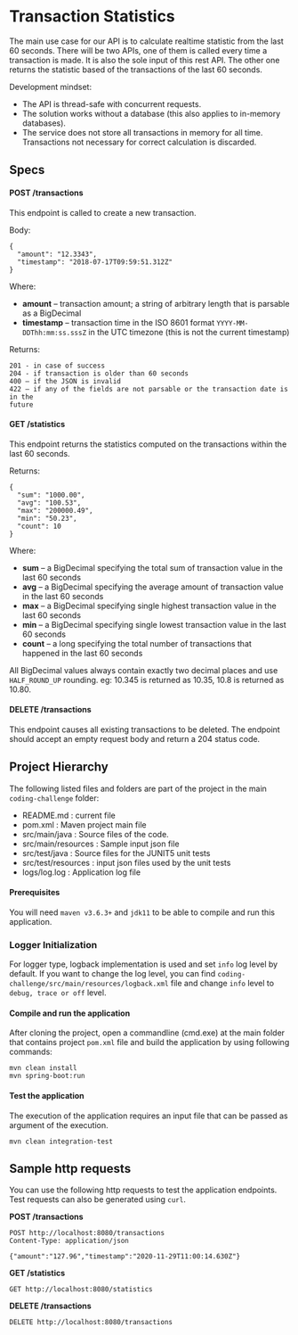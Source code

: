# Transaction Statistics

The main use case for our API is to calculate realtime statistic from the last 60 seconds. There will be two APIs, one of them is
called every time a transaction is made. It is also the sole input of this rest API. The other one returns the statistic based of the transactions of the last 60 seconds.

Development mindset: 
- The API is thread-safe with concurrent requests.
- The solution works without a database (this also applies to in-memory databases).
- The service does not store all transactions in memory for all time. Transactions not necessary for correct calculation is discarded.

## Specs

#### POST /transactions
This endpoint is called to create a new transaction.

Body:
    
    {
      "amount": "12.3343",
      "timestamp": "2018-07-17T09:59:51.312Z"
    }

Where:

- **amount** – transaction amount; a string of arbitrary length that is parsable as a BigDecimal
- **timestamp** – transaction time in the ISO 8601 format `YYYY-MM-DDThh:mm:ss.sssZ` in the UTC timezone (this is not the current timestamp)

Returns:

    201 - in case of success
    204 - if transaction is older than 60 seconds
    400 – if the JSON is invalid
    422 – if any of the fields are not parsable or the transaction date is in the
    future
    
    
#### GET /statistics
This endpoint returns the statistics computed on the transactions within the last 60 seconds.

Returns:

    {
      "sum": "1000.00",
      "avg": "100.53",
      "max": "200000.49",
      "min": "50.23",
      "count": 10
    }
    
Where:

- **sum** – a BigDecimal specifying the total sum of transaction value in the last 60 seconds
- **avg** – a BigDecimal specifying the average amount of transaction value in the last 60 seconds
- **max** – a BigDecimal specifying single highest transaction value in the last 60 seconds
- **min** – a BigDecimal specifying single lowest transaction value in the last 60 seconds
- **count** – a long specifying the total number of transactions that happened in the last 60 seconds
 
All BigDecimal values always contain exactly two decimal places and use
`HALF_ROUND_UP` rounding. eg: 10.345 is returned as 10.35, 10.8 is returned as
10.80.

#### DELETE /transactions
This endpoint causes all existing transactions to be deleted.
The endpoint should accept an empty request body and return a 204 status code.


## Project Hierarchy

The following listed files and folders are part of the project in the main `coding-challenge` folder:

- README.md : current file
- pom.xml : Maven project main file
- src/main/java :  Source files of the code.
- src/main/resources :  Sample input json file
- src/test/java :  Source files for the JUNIT5 unit tests
- src/test/resources :  input json files used by the unit tests
- logs/log.log : Application log file

#### Prerequisites

You will need `maven v3.6.3+` and `jdk11` to be able to compile and run this application.


### Logger Initialization

For logger type, logback implementation is used and set `info` log level by default.
If you want to change the log level, you can find `coding-challenge/src/main/resources/logback.xml` file and change `info` level to `debug, trace or off` level.

#### Compile and run the application

After cloning the project, open a commandline (cmd.exe) at the main folder that contains project `pom.xml` file and build the application by using following commands:


```
mvn clean install
mvn spring-boot:run
```

#### Test the application

The execution of the application requires an input file that can be passed as argument of the execution.

```
mvn clean integration-test
```

## Sample http requests

You can use the following http requests to test the application endpoints. Test requests can also be generated using `curl`.

**POST /transactions**
```
POST http://localhost:8080/transactions
Content-Type: application/json

{"amount":"127.96","timestamp":"2020-11-29T11:00:14.630Z"}
```
**GET /statistics**
```
GET http://localhost:8080/statistics
```

**DELETE /transactions**
```
DELETE http://localhost:8080/transactions
```



